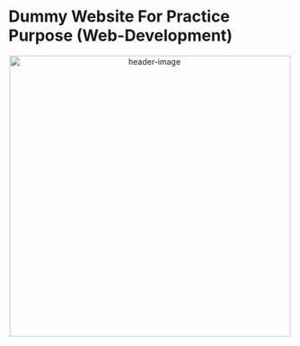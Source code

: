 <h1>
  Dummy Website For Practice Purpose (Web-Development)
</h1>

<p align='center'>
<img src="https://www.vkreate.in/storage/services_image/2019-10-02-17-55-54-5d94e4aa809b3-web-development.gif" alt = 'header-image' height = '500px' >
  
</p>
